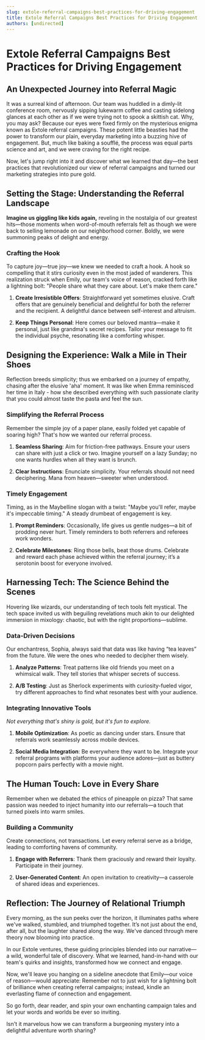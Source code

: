 ```yaml
---
slug: extole-referral-campaigns-best-practices-for-driving-engagement
title: Extole Referral Campaigns Best Practices for Driving Engagement
authors: [undirected]
---
```



# Extole Referral Campaigns Best Practices for Driving Engagement

## An Unexpected Journey into Referral Magic

It was a surreal kind of afternoon. Our team was huddled in a dimly-lit conference room, nervously sipping lukewarm coffee and casting sidelong glances at each other as if we were trying not to spook a skittish cat. Why, you may ask? Because our eyes were fixed firmly on the mysterious enigma known as Extole referral campaigns. These potent little beasties had the power to transform our plain, everyday marketing into a buzzing hive of engagement. But, much like baking a soufflé, the process was equal parts science and art, and we were craving for the right recipe.

Now, let's jump right into it and discover what we learned that day—the best practices that revolutionized our view of referral campaigns and turned our marketing strategies into pure gold.

## Setting the Stage: Understanding the Referral Landscape

**Imagine us giggling like kids again,** reveling in the nostalgia of our greatest hits—those moments when word-of-mouth referrals felt as though we were back to selling lemonade on our neighborhood corner. Boldly, we were summoning peaks of delight and energy.

### Crafting the Hook

To capture joy—true joy—we knew we needed to craft a hook. A hook so compelling that it stirs curiosity even in the most jaded of wanderers. This realization struck when Emily, our team's voice of reason, cracked forth like a lightning bolt: "People share what they care about. Let's make them care."

1. **Create Irresistible Offers**: Straightforward yet sometimes elusive. Craft offers that are genuinely beneficial and delightful for both the referrer and the recipient. A delightful dance between self-interest and altruism.
   
2. **Keep Things Personal**: Here comes our beloved mantra—make it personal, just like grandma's secret recipes. Tailor your message to fit the individual psyche, resonating like a comforting whisper.

## Designing the Experience: Walk a Mile in Their Shoes

Reflection breeds simplicity; thus we embarked on a journey of empathy, chasing after the elusive 'aha' moment. It was like when Emma reminisced her time in Italy - how she described everything with such passionate clarity that you could almost taste the pasta and feel the sun.

### Simplifying the Referral Process

Remember the simple joy of a paper plane, easily folded yet capable of soaring high? That's how we wanted our referral process.

1. **Seamless Sharing**: Aim for friction-free pathways. Ensure your users can share with just a click or two. Imagine yourself on a lazy Sunday; no one wants hurdles when all they want is brunch.
   
2. **Clear Instructions**: Enunciate simplicity. Your referrals should not need deciphering. Mana from heaven—sweeter when understood.

### Timely Engagement

Timing, as in the Maybelline slogan with a twist: "Maybe you'll refer, maybe it's impeccable timing." A steady drumbeat of engagement is key.

1. **Prompt Reminders**: Occasionally, life gives us gentle nudges—a bit of prodding never hurt. Timely reminders to both referrers and referees work wonders.
   
2. **Celebrate Milestones**: Ring those bells, beat those drums. Celebrate and reward each phase achieved within the referral journey; it’s a serotonin boost for everyone involved.

## Harnessing Tech: The Science Behind the Scenes

Hovering like wizards, our understanding of tech tools felt mystical. The tech space invited us with beguiling revelations much akin to our delighted immersion in mixology: chaotic, but with the right proportions—sublime.

### Data-Driven Decisions

Our enchantress, Sophia, always said that data was like having “tea leaves” from the future. We were the ones who needed to decipher them wisely.

1. **Analyze Patterns**: Treat patterns like old friends you meet on a whimsical walk. They tell stories that whisper secrets of success.
   
2. **A/B Testing**: Just as Sherlock experiments with curiosity-fueled vigor, try different approaches to find what resonates best with your audience.

### Integrating Innovative Tools

*Not everything that's shiny is gold, but it's fun to explore.*

1. **Mobile Optimization**: As poetic as dancing under stars. Ensure that referrals work seamlessly across mobile devices.
   
2. **Social Media Integration**: Be everywhere they want to be. Integrate your referral programs with platforms your audience adores—just as buttery popcorn pairs perfectly with a movie night.

## The Human Touch: Love in Every Share

Remember when we debated the ethics of pineapple on pizza? That same passion was needed to inject humanity into our referrals—a touch that turned pixels into warm smiles.

### Building a Community

Create connections, not transactions. Let every referral serve as a bridge, leading to comforting havens of community.

1. **Engage with Referrers**: Thank them graciously and reward their loyalty. Participate in their journey.
   
2. **User-Generated Content**: An open invitation to creativity—a casserole of shared ideas and experiences.

## Reflection: The Journey of Relational Triumph

Every morning, as the sun peeks over the horizon, it illuminates paths where we've walked, stumbled, and triumphed together. It’s not just about the end, after all, but the laughter shared along the way. We've danced through mere theory now blooming into practice.

In our Extole ventures, these guiding principles blended into our narrative—a wild, wonderful tale of discovery. What we learned, hand-in-hand with our team's quirks and insights, transformed how we connect and engage.

Now, we'll leave you hanging on a sideline anecdote that Emily—our voice of reason—would appreciate: Remember not to just wish for a lightning bolt of brilliance when creating referral campaigns; instead, kindle an everlasting flame of connection and engagement.

So go forth, dear reader, and spin your own enchanting campaign tales and let your words and worlds be ever so inviting.

Isn't it marvelous how we can transform a burgeoning mystery into a delightful adventure worth sharing?
